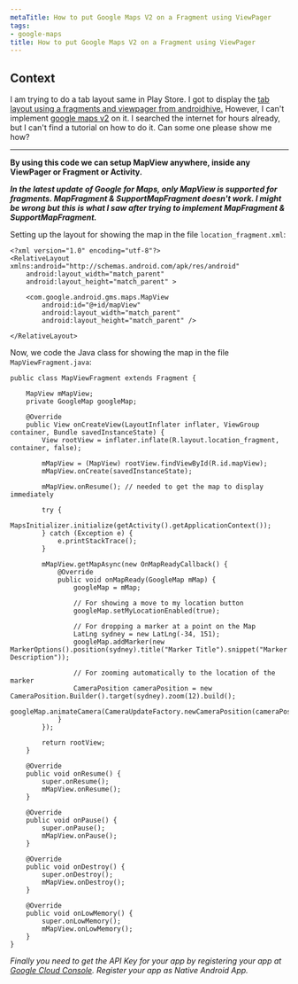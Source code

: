 ```yaml
---
metaTitle: How to put Google Maps V2 on a Fragment using ViewPager
tags:
- google-maps
title: How to put Google Maps V2 on a Fragment using ViewPager
---
```


## Context

I am trying to do a tab layout same in Play Store. I got to display the [tab layout using a fragments and viewpager from androidhive.](http://www.androidhive.info/2013/10/android-tab-layout-with-swipeable-views-1/) However, I can't implement [google maps v2](http://wptrafficanalyzer.in/blog/driving-distance-and-travel-time-duration-between-two-locations-in-google-map-android-api-v2/) on it. I searched the internet for hours already, but I can't find a tutorial on how to do it. Can some one please show me how?



---

**By using this code we can setup MapView anywhere, inside any ViewPager or Fragment or Activity.**


***In the latest update of Google for Maps, only MapView is supported for fragments. MapFragment & SupportMapFragment doesn't work. I might be wrong but this is what I saw after trying to implement MapFragment & SupportMapFragment.***


Setting up the layout for showing the map in the file `location_fragment.xml`:



```
<?xml version="1.0" encoding="utf-8"?>
<RelativeLayout xmlns:android="http://schemas.android.com/apk/res/android"
    android:layout_width="match_parent"
    android:layout_height="match_parent" >

    <com.google.android.gms.maps.MapView
        android:id="@+id/mapView"
        android:layout_width="match_parent"
        android:layout_height="match_parent" />

</RelativeLayout>

```

Now, we code the Java class for showing the map in the file `MapViewFragment.java`:



```
public class MapViewFragment extends Fragment {

    MapView mMapView;
    private GoogleMap googleMap;

    @Override
    public View onCreateView(LayoutInflater inflater, ViewGroup container, Bundle savedInstanceState) {
        View rootView = inflater.inflate(R.layout.location_fragment, container, false);

        mMapView = (MapView) rootView.findViewById(R.id.mapView);
        mMapView.onCreate(savedInstanceState);

        mMapView.onResume(); // needed to get the map to display immediately

        try {
            MapsInitializer.initialize(getActivity().getApplicationContext());
        } catch (Exception e) {
            e.printStackTrace();
        }

        mMapView.getMapAsync(new OnMapReadyCallback() {
            @Override
            public void onMapReady(GoogleMap mMap) {
                googleMap = mMap;

                // For showing a move to my location button
                googleMap.setMyLocationEnabled(true);

                // For dropping a marker at a point on the Map
                LatLng sydney = new LatLng(-34, 151);
                googleMap.addMarker(new MarkerOptions().position(sydney).title("Marker Title").snippet("Marker Description"));

                // For zooming automatically to the location of the marker
                CameraPosition cameraPosition = new CameraPosition.Builder().target(sydney).zoom(12).build();
                googleMap.animateCamera(CameraUpdateFactory.newCameraPosition(cameraPosition));
            }
        });

        return rootView;
    }

    @Override
    public void onResume() {
        super.onResume();
        mMapView.onResume();
    }

    @Override
    public void onPause() {
        super.onPause();
        mMapView.onPause();
    }

    @Override
    public void onDestroy() {
        super.onDestroy();
        mMapView.onDestroy();
    }

    @Override
    public void onLowMemory() {
        super.onLowMemory();
        mMapView.onLowMemory();
    }
}

```

*Finally you need to get the API Key for your app by registering your app at [Google Cloud Console](https://cloud.google.com/console). Register your app as Native Android App.*

